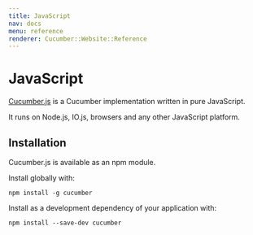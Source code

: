 ```yaml
---
title: JavaScript
nav: docs
menu: reference
renderer: Cucumber::Website::Reference
---
```


# JavaScript

[Cucumber.js](https://github.com/cucumber/cucumber-js) is a Cucumber implementation
written in pure JavaScript.

It runs on Node.js, IO.js, browsers and any other JavaScript platform.

## Installation

Cucumber.js is available as an npm module.

Install globally with:

```
npm install -g cucumber
```

Install as a development dependency of your application with:

```
npm install --save-dev cucumber
```
